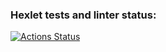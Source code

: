 ### Hexlet tests and linter status:
[![Actions Status](https://github.com/Alder4096/php-project-lvl1/workflows/hexlet-check/badge.svg)](https://github.com/Alder4096/php-project-lvl1/actions)